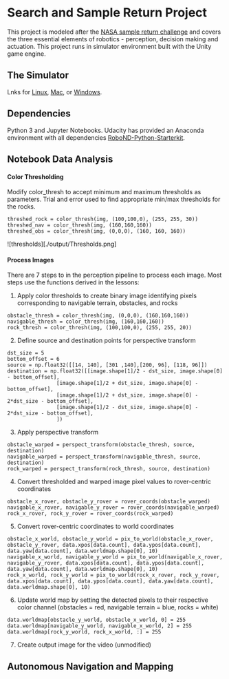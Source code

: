 # Search and Sample Return Project

This project is modeled after the [NASA sample return challenge](https://www.nasa.gov/directorates/spacetech/centennial_challenges/sample_return_robot/index.html) and covers the three essential elements of robotics - perception, decision making and actuation.  This project runs in simulator environment built with the Unity game engine.  

## The Simulator
Lnks for [Linux](https://s3-us-west-1.amazonaws.com/udacity-robotics/Rover+Unity+Sims/Linux_Roversim.zip), [Mac](	https://s3-us-west-1.amazonaws.com/udacity-robotics/Rover+Unity+Sims/Mac_Roversim.zip), or [Windows](https://s3-us-west-1.amazonaws.com/udacity-robotics/Rover+Unity+Sims/Windows_Roversim.zip). 

## Dependencies
Python 3 and Jupyter Notebooks. Udacity has provided an Anaconda environment with all dependencies [RoboND-Python-Starterkit](https://github.com/ryan-keenan/RoboND-Python-Starterkit). 

## Notebook Data Analysis

#### Color Thresholding
Modify color_thresh to accept minimum and maximum thresholds as parameters. Trial and error used to find appropriate min/max thresholds for the rocks. 
```
threshed_rock = color_thresh(img, (100,100,0), (255, 255, 30))
threshed_nav = color_thresh(img, (160,160,160))
threshed_obs = color_thresh(img, (0,0,0), (160, 160, 160))
```
![thresholds][./output/Thresholds.png]

#### Process Images
There are 7 steps to in the perception pipeline to process each image. Most steps use the functions derived in the lessons:
  1. Apply color thresholds to create binary image identifying pixels corresponding to navigable terrain, obstacles, and rocks
  ```
  obstacle_thresh = color_thresh(img, (0,0,0), (160,160,160))
  navigable_thresh = color_thresh(img, (160,160,160))
  rock_thresh = color_thresh(img, (100,100,0), (255, 255, 20))
  ```
  2. Define source and destination points for perspective transform
  ```
  dst_size = 5 
  bottom_offset = 6
  source = np.float32([[14, 140], [301 ,140],[200, 96], [118, 96]])
  destination = np.float32([[image.shape[1]/2 - dst_size, image.shape[0] - bottom_offset],
                  [image.shape[1]/2 + dst_size, image.shape[0] - bottom_offset],
                  [image.shape[1]/2 + dst_size, image.shape[0] - 2*dst_size - bottom_offset], 
                  [image.shape[1]/2 - dst_size, image.shape[0] - 2*dst_size - bottom_offset],
                  ])
  ```
  3. Apply perspective transform
  ```
  obstacle_warped = perspect_transform(obstacle_thresh, source, destination)
  navigable_warped = perspect_transform(navigable_thresh, source, destination)
  rock_warped = perspect_transform(rock_thresh, source, destination)
  ```
  4. Convert thresholded and warped image pixel values to rover-centric coordinates
  ```
  obstacle_x_rover, obstacle_y_rover = rover_coords(obstacle_warped)
  navigable_x_rover, navigable_y_rover = rover_coords(navigable_warped)
  rock_x_rover, rock_y_rover = rover_coords(rock_warped)
  ```
  5. Convert rover-centric coordinates to world coordinates
  ```
  obstacle_x_world, obstacle_y_world = pix_to_world(obstacle_x_rover, obstacle_y_rover, data.xpos[data.count], data.ypos[data.count], data.yaw[data.count], data.worldmap.shape[0], 10)
  navigable_x_world, navigable_y_world = pix_to_world(navigable_x_rover, navigable_y_rover, data.xpos[data.count], data.ypos[data.count], data.yaw[data.count], data.worldmap.shape[0], 10)
  rock_x_world, rock_y_world = pix_to_world(rock_x_rover, rock_y_rover, data.xpos[data.count], data.ypos[data.count], data.yaw[data.count], data.worldmap.shape[0], 10)
  ```
  6. Update world map by setting the detected pixels to their respective color channel (obstacles = red, navigable terrain = blue, rocks = white)
  ```
  data.worldmap[obstacle_y_world, obstacle_x_world, 0] = 255
  data.worldmap[navigable_y_world, navigable_x_world, 2] = 255
  data.worldmap[rock_y_world, rock_x_world, :] = 255
  ```
  7. Create output image for the video (unmodified)
  

## Autonomous Navigation and Mapping






